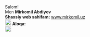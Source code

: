 Salom! <br/>
Men <b>Mirkomil Abdiyev</b> <br/>
<b>Shaxsiy web sahifam:</b> www.mirkomil.uz <br/>
<img src="https://cdn-icons-png.flaticon.com/128/597/597177.png" width="20"> <b>Aloqa:</b> <br/>
<img src="https://mpng.subpng.com/20181115/fuo/kisspng-portable-network-graphics-computer-icons-clip-art-x-block-ampquot-ico-high-browse-icos-and-read-5bed57399b3506.4000142915422810176357.jpg" width="20">
